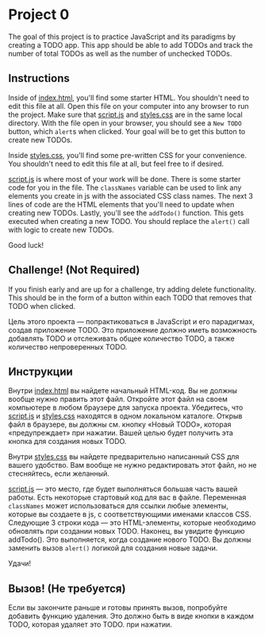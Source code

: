 # Project 0

The goal of this project is to practice JavaScript and its paradigms by creating
a TODO app. This app should be able to add TODOs and track the number of total
TODOs as well as the number of unchecked TODOs.

## Instructions
Inside of [index.html](/index.html), you'll find some starter HTML. You shouldn't
need to edit this file at all. Open this file on your computer into any browser
to run the project. Make sure that [script.js](/script.js) and [styles.css](/styles.css)
are in the same local directory. With the file open in your browser, you should
see a `New TODO` button, which `alert`s when clicked. Your goal will be to get
this button to create new TODOs.

Inside [styles.css](/styles.css), you'll find some pre-written CSS for your
convenience. You shouldn't need to edit this file at all, but feel free to if
desired.

[script.js](/script.js) is where most of your work will be done. There is some
starter code for you in the file. The `classNames` variable can be used to link
any elements you create in js with the associated CSS class names. The next 3
lines of code are the HTML elements that you'll need to update when creating new
TODOs. Lastly, you'll see the `addTodo()` function. This gets executed when
creating a new TODO. You should replace the `alert()` call with logic to create
new TODOs.

Good luck!

## Challenge! (Not Required)
If you finish early and are up for a challenge, try adding delete functionality.
This should be in the form of a button within each TODO that removes that TODO
when clicked. 

Цель этого проекта — попрактиковаться в JavaScript и его парадигмах, создав
приложение TODO. Это приложение должно иметь возможность добавлять TODO и отслеживать общее количество
TODO, а также количество непроверенных TODO.

## Инструкции
Внутри [index.html](/index.html) вы найдете начальный HTML-код. Вы не должны
вообще нужно править этот файл. Откройте этот файл на своем компьютере в любом браузере
для запуска проекта. Убедитесь, что [script.js](/script.js) и [styles.css](/styles.css)
находятся в одном локальном каталоге. Открыв файл в браузере, вы должны
см. кнопку «Новый TODO», которая «предупреждает» при нажатии. Вашей целью будет получить
эта кнопка для создания новых TODO.

Внутри [styles.css](/styles.css) вы найдете предварительно написанный CSS для вашего
удобство. Вам вообще не нужно редактировать этот файл, но не стесняйтесь, если
желанный.

[script.js](/script.js) — это место, где будет выполняться большая часть вашей работы. Есть некоторые
стартовый код для вас в файле. Переменная `classNames` может использоваться для ссылки
любые элементы, которые вы создаете в js, с соответствующими именами классов CSS. Следующие 3
строки кода — это HTML-элементы, которые необходимо обновлять при создании новых
TODO. Наконец, вы увидите функцию addTodo(). Это выполняется, когда
создание нового TODO. Вы должны заменить вызов `alert()` логикой для создания
новые задачи.

Удачи!

## Вызов! (Не требуется)
Если вы закончите раньше и готовы принять вызов, попробуйте добавить функцию удаления.
Это должно быть в виде кнопки в каждом TODO, которая удаляет это TODO.
при нажатии.